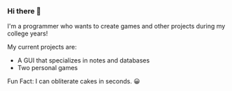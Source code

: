 ### Hi there 👋

<!--
**Andouria/Andouria** is a ✨ _special_ ✨ repository because its `README.md` (this file) appears on your GitHub profile.

Here are some ideas to get you started:

- 🔭 I’m currently working on ...
- 🌱 I’m currently learning ...
- 👯 I’m looking to collaborate on ...
- 🤔 I’m looking for help with ...
- 💬 Ask me about ...
- 📫 How to reach me: ...
- 😄 Pronouns: ...
- ⚡ Fun fact: ...
-->

I'm a programmer who wants to create games and other projects during my college years!

My current projects are:
- A GUI that specializes in notes and databases
- Two personal games

Fun Fact: I can obliterate cakes in seconds. 😀
